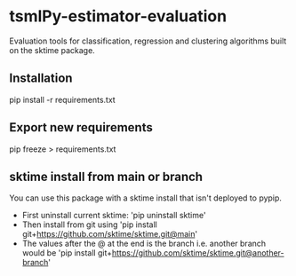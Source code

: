 # tsmlPy-estimator-evaluation

Evaluation tools for classification, regression and clustering algorithms built on the sktime package.

Installation
------------
pip install -r requirements.txt

Export new requirements
-----------------------
pip freeze > requirements.txt

sktime install from main or branch
--------------------------
You can use this package with a sktime install that isn't deployed to pypip.

- First uninstall current sktime: 'pip uninstall sktime'
- Then install from git using 'pip install git+https://github.com/sktime/sktime.git@main'
- The values after the @ at the end is the branch i.e. another branch would be 'pip install git+https://github.com/sktime/sktime.git@another-branch'
